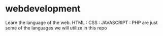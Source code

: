 webdevelopment
==============

Learn the language of the web. HTML : CSS : JAVASCRIPT : PHP are just some of the languages we will utilize in this repo
